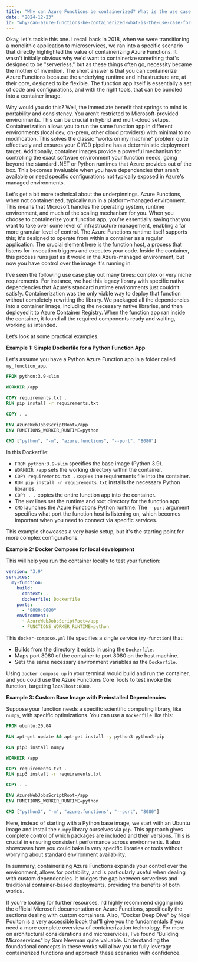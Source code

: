 ```yaml
---
title: "Why can Azure Functions be containerized? What is the use case for it?"
date: "2024-12-23"
id: "why-can-azure-functions-be-containerized-what-is-the-use-case-for-it"
---
```


Okay, let's tackle this one. I recall back in 2018, when we were transitioning a monolithic application to microservices, we ran into a specific scenario that directly highlighted the value of containerizing Azure Functions. It wasn't initially obvious why we'd want to containerize something that's designed to be "serverless," but as these things often go, necessity became the mother of invention. The short answer is that you can containerize Azure Functions because the underlying runtime and infrastructure are, at their core, designed to be flexible. The function app itself is essentially a set of code and configurations, and with the right tools, that can be bundled into a container image.

Why would you do this? Well, the immediate benefit that springs to mind is portability and consistency. You aren’t restricted to Microsoft-provided environments. This can be crucial in hybrid and multi-cloud setups. Containerization allows you to run the same function app in different environments (local dev, on-prem, other cloud providers) with minimal to no modification. This solves the classic “works on my machine” problem quite effectively and ensures your CI/CD pipeline has a deterministic deployment target. Additionally, container images provide a powerful mechanism for controlling the exact software environment your function needs, going beyond the standard .NET or Python runtimes that Azure provides out of the box. This becomes invaluable when you have dependencies that aren’t available or need specific configurations not typically exposed in Azure's managed environments.

Let's get a bit more technical about the underpinnings. Azure Functions, when not containerized, typically run in a platform-managed environment. This means that Microsoft handles the operating system, runtime environment, and much of the scaling mechanism for you. When you choose to containerize your function app, you're essentially saying that you want to take over some level of infrastructure management, enabling a far more granular level of control. The Azure Functions runtime itself supports this; it's designed to operate from within a container as a regular application. The crucial element here is the function host, a process that listens for invocation triggers and executes your code. Inside the container, this process runs just as it would in the Azure-managed environment, but now you have control over the image it's running in.

I’ve seen the following use case play out many times: complex or very niche requirements. For instance, we had this legacy library with specific native dependencies that Azure’s standard runtime environments just couldn’t satisfy. Containerization was the only viable way to deploy that function without completely rewriting the library. We packaged all the dependencies into a container image, including the necessary native libraries, and then deployed it to Azure Container Registry. When the function app ran inside the container, it found all the required components ready and waiting, working as intended.

Let’s look at some practical examples.

**Example 1: Simple Dockerfile for a Python Function App**

Let's assume you have a Python Azure Function app in a folder called `my_function_app`.

```dockerfile
FROM python:3.9-slim

WORKDIR /app

COPY requirements.txt .
RUN pip install -r requirements.txt

COPY . .

ENV AzureWebJobsScriptRoot=/app
ENV FUNCTIONS_WORKER_RUNTIME=python

CMD ["python", "-m", "azure.functions", "--port", "8080"]
```

In this Dockerfile:

*   `FROM python:3.9-slim` specifies the base image (Python 3.9).
*   `WORKDIR /app` sets the working directory within the container.
*   `COPY requirements.txt .` copies the requirements file into the container.
*   `RUN pip install -r requirements.txt` installs the necessary Python libraries.
*   `COPY . .` copies the entire function app into the container.
*   The `ENV` lines set the runtime and root directory for the function app.
*   `CMD` launches the Azure Functions Python runtime. The `--port` argument specifies what port the function host is listening on, which becomes important when you need to connect via specific services.

This example showcases a very basic setup, but it's the starting point for more complex configurations.

**Example 2: Docker Compose for local development**

This will help you run the container locally to test your function:

```yaml
version: "3.9"
services:
  my-function:
    build:
      context: .
      dockerfile: Dockerfile
    ports:
      - "8080:8080"
    environment:
      - AzureWebJobsScriptRoot=/app
      - FUNCTIONS_WORKER_RUNTIME=python
```

This `docker-compose.yml` file specifies a single service (`my-function`) that:

*   Builds from the directory it exists in using the `Dockerfile`.
*   Maps port 8080 of the container to port 8080 on the host machine.
*   Sets the same necessary environment variables as the `Dockerfile`.

Using `docker compose up` in your terminal would build and run the container, and you could use the Azure Functions Core Tools to test invoke the function, targeting `localhost:8080`.

**Example 3: Custom Base Image with Preinstalled Dependencies**

Suppose your function needs a specific scientific computing library, like `numpy`, with specific optimizations. You can use a `Dockerfile` like this:

```dockerfile
FROM ubuntu:20.04

RUN apt-get update && apt-get install -y python3 python3-pip

RUN pip3 install numpy

WORKDIR /app

COPY requirements.txt .
RUN pip3 install -r requirements.txt

COPY . .

ENV AzureWebJobsScriptRoot=/app
ENV FUNCTIONS_WORKER_RUNTIME=python

CMD ["python3", "-m", "azure.functions", "--port", "8080"]
```

Here, instead of starting with a Python base image, we start with an Ubuntu image and install the `numpy` library ourselves via `pip`. This approach gives complete control of which packages are included and their versions. This is crucial in ensuring consistent performance across environments. It also showcases how you could bake in very specific libraries or tools without worrying about standard environment availability.

In summary, containerizing Azure Functions expands your control over the environment, allows for portability, and is particularly useful when dealing with custom dependencies. It bridges the gap between serverless and traditional container-based deployments, providing the benefits of both worlds.

If you're looking for further resources, I'd highly recommend digging into the official Microsoft documentation on Azure Functions, specifically the sections dealing with custom containers. Also, "Docker Deep Dive" by Nigel Poulton is a very accessible book that'll give you the fundamentals if you need a more complete overview of containerization technology. For more on architectural considerations and microservices, I've found "Building Microservices" by Sam Newman quite valuable. Understanding the foundational concepts in these works will allow you to fully leverage containerized functions and approach these scenarios with confidence.
